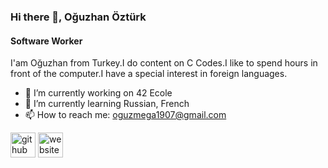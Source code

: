 ### Hi there 👋, Oğuzhan Öztürk
#### Software Worker
I'am Oğuzhan from Turkey.I do content on C Codes.I like to spend hours in front of the computer.I have a special interest in foreign languages.

- 🔭 I’m currently working on 42 Ecole  
- 🌱 I’m currently learning Russian, French 
- 📫 How to reach me: oguzmega1907@gmail.com 


[<img src='https://cdn.jsdelivr.net/npm/simple-icons@3.0.1/icons/github.svg' alt='github' height='40'>](https://github.com/SsOguzhansS)  [<img src='https://cdn.jsdelivr.net/npm/simple-icons@3.0.1/icons/icloud.svg' alt='website' height='40'>](https://www.canva.com/design/DAE0-pYP3GI/0_4XRNxCFU6Ns5uPEq2eNg/view?utm_content=DAE0-pYP3GI&utm_campaign=designshare&utm_medium=link&utm_source=shareyourdesignpanel)  







